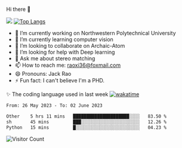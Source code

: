 Hi there 👋

![](https://github-readme-stats.vercel.app/api?username=ZhiboRao)
[![Top Langs](https://github-readme-stats.vercel.app/api/top-langs/?username=ZhiboRao&layout=compact)](https://github.com/anuraghazra/github-readme-stats)

- 🔭 I’m currently working on Northwestern Polytechnical University
- 🌱 I’m currently learning computer vision
- 👯 I’m looking to collaborate on Archaic-Atom
- 🤔 I’m looking for help with Deep learning
- 💬 Ask me about stereo matching
- 📫 How to reach me: raoxi36@foxmail.com
- 😄 Pronouns: Jack Rao
- ⚡ Fun fact: I can't believe I'm a PHD.

✨ The coding language used in last week [![wakatime](https://wakatime.com/badge/user/51ec5ec7-4742-4243-9eea-732ade32c0b7.svg)](https://wakatime.com/@51ec5ec7-4742-4243-9eea-732ade32c0b7)
<!--START_SECTION:waka-->

```txt
From: 26 May 2023 - To: 02 June 2023

Other    5 hrs 11 mins   █████████████████████░░░░   83.50 %
sh       45 mins         ███░░░░░░░░░░░░░░░░░░░░░░   12.26 %
Python   15 mins         █░░░░░░░░░░░░░░░░░░░░░░░░   04.23 %
```

<!--END_SECTION:waka-->

![Visitor Count](https://profile-counter.glitch.me/Raohaocheng/count.svg)
